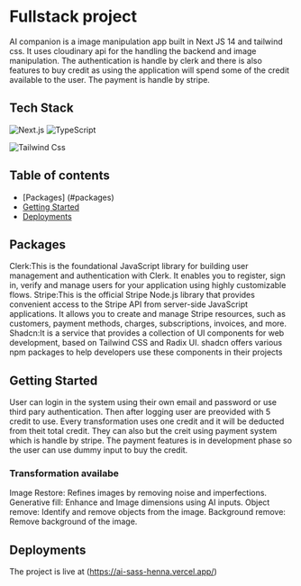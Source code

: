 # Fullstack project

AI companion is a image manipulation app built in Next JS 14 and tailwind css. It uses cloudinary api for the handling the backend and image manipulation. The authentication is handle by clerk and there is also features to buy credit as using the application will spend some of the credit available to the user. The payment is handle by stripe.



## Tech Stack

![Next.js](https://img.shields.io/badge/next.js-000000?style=for-the-badge&logo=nextdotjs&logoColor=white)
![TypeScript](https://img.shields.io/badge/typescript-%23007ACC.svg?style=for-the-badge&logo=typescript&logoColor=white)

![Tailwind Css](https://img.shields.io/badge/-jest-%23C21325?style=for-the-badge&logo=jest&logoColor=white)


## Table of contents
- [Packages] (#packages)
- [Getting Started](#getting-started)
- [Deployments](#deployment)

## Packages
Clerk:This is the foundational JavaScript library for building user management and authentication with Clerk. It enables you to register, sign in, verify and manage users for your application using highly customizable flows.
Stripe:This is the official Stripe Node.js library that provides convenient access to the Stripe API from server-side JavaScript applications. It allows you to create and manage Stripe resources, such as customers, payment methods, charges, subscriptions, invoices, and more.
Shadcn:It is a service that provides a collection of UI components for web development, based on Tailwind CSS and Radix UI. shadcn offers various npm packages to help developers use these components in their projects

## Getting Started
User can login in the system using their own email and password or use third pary authentication. Then after logging user are preovided with 5 credit to use. Every transformation uses one credit and it will be deducted from theit total credit. They can also but the creit using payment system which is handle by stripe. The payment features is in development phase so the user can use dummy input to buy the credit.

### Transformation availabe
Image Restore:  Refines images by removing noise and imperfections.
Generative fill: Enhance and Image dimensions using AI inputs.
Object remove: Identify and remove objects from the image.
Background remove: Remove background of the image.


## Deployments
The project is live at (https://ai-sass-henna.vercel.app/)
